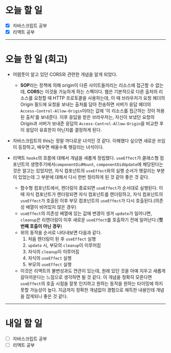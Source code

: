 # 오늘 할 일

- [x] 자바스크립트 공부
- [x] 리액트 공부

---

# 오늘 한 일 (회고)

- 어렴풋이 알고 있던 CORS와 관련한 개념을 알게 되었다.

  - **SOP**라는 정책에 의해 origin이 다른 사이트들끼리는 리소스에 접근할 수 없는데, **CORS**는 이것을 가능하게 하는 스펙이다. 웹은 기본적으로 다른 출처의 리소스를 요청할 때 HTTP 프로토콜을 사용하는데, 이 때 브라우저가 요청 헤더의 Origin 필드에 요청을 보내는 출처를 담아 전송하면 서버가 응답 헤더의 `Access-Control-Allow-Origin`이라는 값에 '이 리소스를 접근하는 것이 허용된 출처'를 보내준다. 이후 응답을 받은 브라우저는, 자신이 보냈던 요청의 Origin과 서버가 보내준 응답의 `Access-Control-Allow-Origin`을 비교한 후 이 응답이 유효한지 아닌지를 결정하게 된다.

- 자바스크립트의 this는 정말 까다로운 녀석인 것 같다. 이해했다 싶으면 새로운 쓰임이 등장하고, 배우면 배울수록 헷갈리는 녀석이다.

- 리액트 `hooks`의 흐름에 대해서 개념을 새롭게 정립했다. `useEffect`가 클래스형 컴포넌트의 생명주기에서`componentDidMount`, `componentDidUpdate`에 해당된다는 것은 알고는 있었지만, 자식 컴포넌트의 `useEffect`와의 실행 순서가 헷갈리는 부분이 있었는데 그 부분에 대해서 다시 한번 정리하게 된 것 같아 좋은 것 같다.
  - 함수형 컴포넌트에서, 렌더링이 종료되면 `useEffect`가 순서대로 실행된다. 이 때 자식 컴포넌트가 렌더링되면 자식 컴포넌트를 렌더링하고, 자식 컴포넌트의 `useEffect`가 호출된 이후 부모 컴포넌트의 `useEffect`가 다시 호출된다.(의존성 배열이 비어있지 않은 경우)
  - `useEffect`의 의존성 배열에 있는 값에 변경이 생겨 `update`가 일어나면, `cleanup`은 리렌더링이 이후 새로운 `useEffect`를 호출하기 전에 일어난다.(**첫 번째 호출이 아닌 경우**)
  - 위의 동작을 순서로 나타내보면 다음과 같다.
    1. 처음 렌더링이 된 후 `useEffect` 실행
    2. `update` 시, 부모의 `cleanup`이 이루어짐
    3. 자식의 `cleanup`이 이루어짐
    4. 자식의 `useEffect` 실행
    5. 부모의 `useEffect` 실행
  - 이것은 리액트의 불변성과도 연관이 있는데, 원래 있던 것을 아예 지우고 새롭게 갈아끼운다는 느낌으로 생각하면 될 것 같다. 이 개념을 정확히 모른다면 `useEffect`의 호출 시점을 잘못 인지하고 원하는 동작을 원하는 타이밍에 하지 못할 가능성이 높다. 지금까지 정확한 개념없이 경험으로 체득한 내용인데 개념을 잡게되니 좋은 것 같다.

---

# 내일 할 일

- [ ] 자바스크립트 공부
- [ ] 리액트 공부
